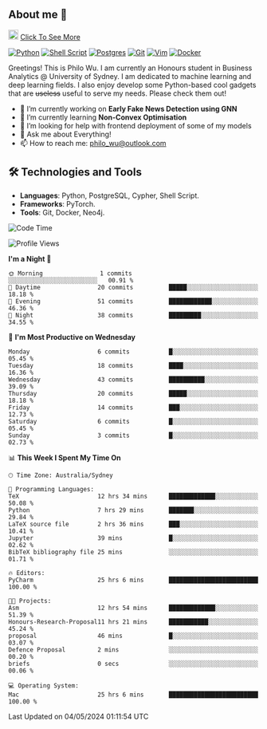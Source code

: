 ## About me 🤗

<a href="#"><img src="https://media.giphy.com/media/hvRJCLFzcasrR4ia7z/giphy.gif" width="20px" height="20px"></a> [Click To See More](https://philowu.notion.site/philowu/Philo-Hao-Wu-8bc7b2a81217493399d7db22df70fbfd)

[![Python](https://img.shields.io/badge/python-3670A0?style=for-the-badge&logo=python&logoColor=ffdd54)](#)
[![Shell Script](https://img.shields.io/badge/shell_script-%23121011.svg?style=for-the-badge&logo=gnu-bash&logoColor=white)](#)
[![Postgres](https://img.shields.io/badge/postgres-%23316192.svg?style=for-the-badge&logo=postgresql&logoColor=white)](#)
[![Git](https://img.shields.io/badge/git-%23F05033.svg?style=for-the-badge&logo=git&logoColor=white)](#)
[![Vim](https://img.shields.io/badge/VIM-%2311AB00.svg?style=for-the-badge&logo=vim&logoColor=white)](#)
[![Docker](https://img.shields.io/badge/docker-%230db7ed.svg?style=for-the-badge&logo=docker&logoColor=white)](#)

Greetings! This is Philo Wu. I am currently an Honours student in Business Analytics \@ University of Sydney. I am dedicated to machine learning and deep learning fields. I also enjoy develop some Python-based cool gadgets that are ~~useless~~ useful to serve my needs. Please check them out!

- 🔭 I’m currently working on **Early Fake News Detection using GNN**
- 🌱 I’m currently learning **Non-Convex Optimisation**
- 🤔 I’m looking for help with frontend deployment of some of my models
- 💬 Ask me about Everything!
- 📫 How to reach me: philo_wu@outlook.com

## 🛠 Technologies and Tools
- **Languages**: Python, PostgreSQL, Cypher, Shell Script.
- **Frameworks**: PyTorch.
- **Tools**: Git, Docker, Neo4j.

<!--START_SECTION:waka-->
![Code Time](http://img.shields.io/badge/Code%20Time-119%20hrs%2033%20mins-blue)

![Profile Views](http://img.shields.io/badge/Profile%20Views-7-blue)

**I'm a Night 🦉** 

```text
🌞 Morning                1 commits           ░░░░░░░░░░░░░░░░░░░░░░░░░   00.91 % 
🌆 Daytime                20 commits          █████░░░░░░░░░░░░░░░░░░░░   18.18 % 
🌃 Evening                51 commits          ████████████░░░░░░░░░░░░░   46.36 % 
🌙 Night                  38 commits          █████████░░░░░░░░░░░░░░░░   34.55 % 
```
📅 **I'm Most Productive on Wednesday** 

```text
Monday                   6 commits           █░░░░░░░░░░░░░░░░░░░░░░░░   05.45 % 
Tuesday                  18 commits          ████░░░░░░░░░░░░░░░░░░░░░   16.36 % 
Wednesday                43 commits          ██████████░░░░░░░░░░░░░░░   39.09 % 
Thursday                 20 commits          █████░░░░░░░░░░░░░░░░░░░░   18.18 % 
Friday                   14 commits          ███░░░░░░░░░░░░░░░░░░░░░░   12.73 % 
Saturday                 6 commits           █░░░░░░░░░░░░░░░░░░░░░░░░   05.45 % 
Sunday                   3 commits           █░░░░░░░░░░░░░░░░░░░░░░░░   02.73 % 
```


📊 **This Week I Spent My Time On** 

```text
🕑︎ Time Zone: Australia/Sydney

💬 Programming Languages: 
TeX                      12 hrs 34 mins      █████████████░░░░░░░░░░░░   50.08 % 
Python                   7 hrs 29 mins       ███████░░░░░░░░░░░░░░░░░░   29.84 % 
LaTeX source file        2 hrs 36 mins       ███░░░░░░░░░░░░░░░░░░░░░░   10.41 % 
Jupyter                  39 mins             █░░░░░░░░░░░░░░░░░░░░░░░░   02.62 % 
BibTeX bibliography file 25 mins             ░░░░░░░░░░░░░░░░░░░░░░░░░   01.71 % 

🔥 Editors: 
PyCharm                  25 hrs 6 mins       █████████████████████████   100.00 % 

🐱‍💻 Projects: 
Asm                      12 hrs 54 mins      █████████████░░░░░░░░░░░░   51.39 % 
Honours-Research-Proposal11 hrs 21 mins      ███████████░░░░░░░░░░░░░░   45.24 % 
proposal                 46 mins             █░░░░░░░░░░░░░░░░░░░░░░░░   03.07 % 
Defence Proposal         2 mins              ░░░░░░░░░░░░░░░░░░░░░░░░░   00.20 % 
briefs                   0 secs              ░░░░░░░░░░░░░░░░░░░░░░░░░   00.06 % 

💻 Operating System: 
Mac                      25 hrs 6 mins       █████████████████████████   100.00 % 
```


 Last Updated on 04/05/2024 01:11:54 UTC
<!--END_SECTION:waka-->
